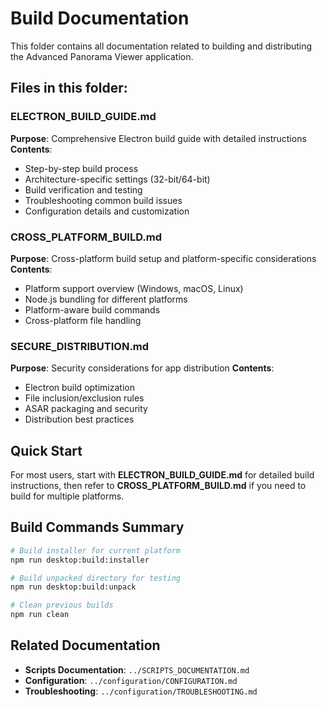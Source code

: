 # Build Documentation

This folder contains all documentation related to building and distributing the Advanced Panorama Viewer application.

## Files in this folder:

### ELECTRON_BUILD_GUIDE.md
**Purpose**: Comprehensive Electron build guide with detailed instructions
**Contents**:
- Step-by-step build process
- Architecture-specific settings (32-bit/64-bit)
- Build verification and testing
- Troubleshooting common build issues
- Configuration details and customization

### CROSS_PLATFORM_BUILD.md
**Purpose**: Cross-platform build setup and platform-specific considerations
**Contents**:
- Platform support overview (Windows, macOS, Linux)
- Node.js bundling for different platforms
- Platform-aware build commands
- Cross-platform file handling

### SECURE_DISTRIBUTION.md
**Purpose**: Security considerations for app distribution
**Contents**:
- Electron build optimization
- File inclusion/exclusion rules
- ASAR packaging and security
- Distribution best practices

## Quick Start

For most users, start with **ELECTRON_BUILD_GUIDE.md** for detailed build instructions, then refer to **CROSS_PLATFORM_BUILD.md** if you need to build for multiple platforms.

## Build Commands Summary

```bash
# Build installer for current platform
npm run desktop:build:installer

# Build unpacked directory for testing
npm run desktop:build:unpack

# Clean previous builds
npm run clean
```

## Related Documentation

- **Scripts Documentation**: `../SCRIPTS_DOCUMENTATION.md`
- **Configuration**: `../configuration/CONFIGURATION.md`
- **Troubleshooting**: `../configuration/TROUBLESHOOTING.md`